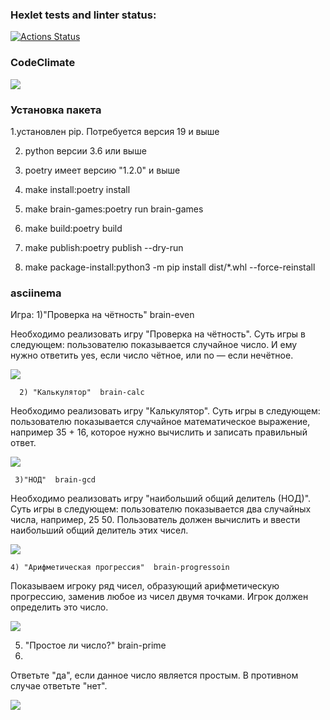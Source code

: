 ### Hexlet tests and linter status:
[![Actions Status](https://github.com/VitaliyShupegin/python-project-lvl1/workflows/hexlet-check/badge.svg)](https://github.com/VitaliyShupegin/python-project-lvl1/actions)
###  CodeClimate
<a href="https://codeclimate.com/github/VitaliyShupegin/python-project-lvl1/maintainability"><img src="https://api.codeclimate.com/v1/badges/e349dbb3b9277ec94475/maintainability" /></a>

### Установка пакета
1.установлен  pip. Потребуется версия 19 и выше

2. python версии 3.6 или выше
 
3. poetry имеет версию "1.2.0" и выше
  
4. make install:poetry install
 
5. make brain-games:poetry run brain-games
 
6. make build:poetry build
 
7. make publish:poetry publish --dry-run
 
8. make package-install:python3 -m pip install dist/*.whl --force-reinstall

### asciinema
Игра: 1)"Проверка на чётность"  brain-even

Необходимо реализовать игру "Проверка на чётность". Суть игры в следующем: пользователю показывается случайное число. И ему нужно ответить yes, если число чётное, или no — если нечётное.

<a href="https://asciinema.org/a/mPV2gG0FziwYPJw5KeIPNP3J7" target="_blank"><img src="https://asciinema.org/a/mPV2gG0FziwYPJw5KeIPNP3J7.svg" /></a>


      2) "Калькулятор"  brain-calc
      
Необходимо реализовать игру "Калькулятор". Суть игры в следующем: пользователю показывается случайное математическое выражение, например 35 + 16, которое нужно вычислить и записать правильный ответ.

<a href="https://asciinema.org/a/0EhFDbia4tqmD35zWrBH2A4iC" target="_blank"><img src="https://asciinema.org/a/0EhFDbia4tqmD35zWrBH2A4iC.svg" /></a>

     3)"НОД"  brain-gcd
     
Необходимо реализовать игру "наибольший общий делитель (НОД)". Суть игры в следующем: пользователю показывается два случайных числа, например, 25 50. Пользователь должен вычислить и ввести наибольший общий делитель этих чисел.

<a href="https://asciinema.org/a/9C3bey6NM6PzY83zHiNaHUpXi" target="_blank"><img src="https://asciinema.org/a/9C3bey6NM6PzY83zHiNaHUpXi.svg" /></a>

    4) "Арифметическая прогрессия"  brain-progressoin
    
  
 Показываем игроку ряд чисел, образующий арифметическую прогрессию, заменив любое из чисел двумя точками. Игрок должен определить это число.
 
 <a href="https://asciinema.org/a/ynsAe5PEEHnOUW5gjDWnu8jJk" target="_blank"><img src="https://asciinema.org/a/ynsAe5PEEHnOUW5gjDWnu8jJk.svg" /></a>
 
   5) "Простое ли число?"  brain-prime
   6) 

Ответьте "да", если данное число является простым. В противном случае ответьте "нет".

<a href="https://asciinema.org/a/7ENsiwdiEXBv8NkHdX5R3OQQ1" target="_blank"><img src="https://asciinema.org/a/7ENsiwdiEXBv8NkHdX5R3OQQ1.svg" /></a>


